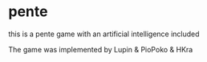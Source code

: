 # pente
this is a pente game with an artificial intelligence included

The game was implemented by Lupin & PioPoko & HKra
